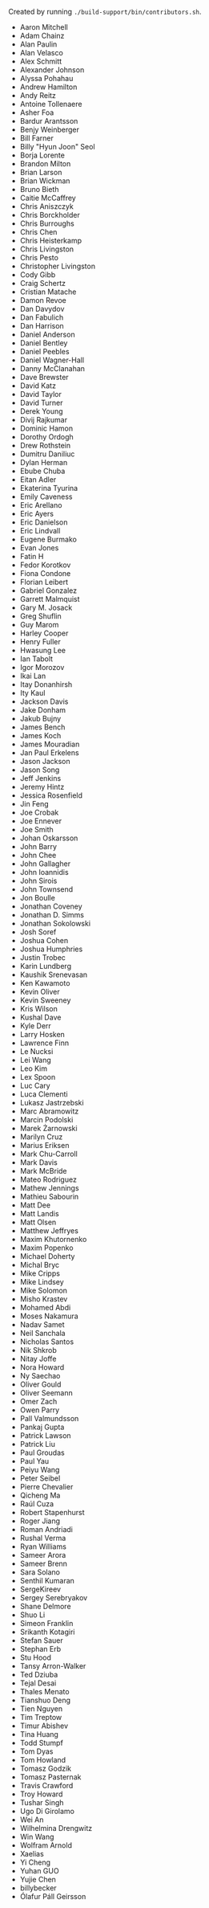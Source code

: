 Created by running `./build-support/bin/contributors.sh`.

+ Aaron Mitchell
+ Adam Chainz
+ Alan Paulin
+ Alan Velasco
+ Alex Schmitt
+ Alexander Johnson
+ Alyssa Pohahau
+ Andrew Hamilton
+ Andy Reitz
+ Antoine Tollenaere
+ Asher Foa
+ Bardur Arantsson
+ Benjy Weinberger
+ Bill Farner
+ Billy "Hyun Joon" Seol
+ Borja Lorente
+ Brandon Milton
+ Brian Larson
+ Brian Wickman
+ Bruno Bieth
+ Caitie McCaffrey
+ Chris Aniszczyk
+ Chris Borckholder
+ Chris Burroughs
+ Chris Chen
+ Chris Heisterkamp
+ Chris Livingston
+ Chris Pesto
+ Christopher Livingston
+ Cody Gibb
+ Craig Schertz
+ Cristian Matache
+ Damon Revoe
+ Dan Davydov
+ Dan Fabulich
+ Dan Harrison
+ Daniel Anderson
+ Daniel Bentley
+ Daniel Peebles
+ Daniel Wagner-Hall
+ Danny McClanahan
+ Dave Brewster
+ David Katz
+ David Taylor
+ David Turner
+ Derek Young
+ Divij Rajkumar
+ Dominic Hamon
+ Dorothy Ordogh
+ Drew Rothstein
+ Dumitru Daniliuc
+ Dylan Herman
+ Ebube Chuba
+ Eitan Adler
+ Ekaterina Tyurina
+ Emily Caveness
+ Eric Arellano
+ Eric Ayers
+ Eric Danielson
+ Eric Lindvall
+ Eugene Burmako
+ Evan Jones
+ Fatin H
+ Fedor Korotkov
+ Fiona Condone
+ Florian Leibert
+ Gabriel Gonzalez
+ Garrett Malmquist
+ Gary M. Josack
+ Greg Shuflin
+ Guy Marom
+ Harley Cooper
+ Henry Fuller
+ Hwasung Lee
+ Ian Tabolt
+ Igor Morozov
+ Ikai Lan
+ Itay Donanhirsh
+ Ity Kaul
+ Jackson Davis
+ Jake Donham
+ Jakub Bujny
+ James Bench
+ James Koch
+ James Mouradian
+ Jan Paul Erkelens
+ Jason Jackson
+ Jason Song
+ Jeff Jenkins
+ Jeremy Hintz
+ Jessica Rosenfield
+ Jin Feng
+ Joe Crobak
+ Joe Ennever
+ Joe Smith
+ Johan Oskarsson
+ John Barry
+ John Chee
+ John Gallagher
+ John Ioannidis
+ John Sirois
+ John Townsend
+ Jon Boulle
+ Jonathan Coveney
+ Jonathan D. Simms
+ Jonathan Sokolowski
+ Josh Soref
+ Joshua Cohen
+ Joshua Humphries
+ Justin Trobec
+ Karin Lundberg
+ Kaushik Srenevasan
+ Ken Kawamoto
+ Kevin Oliver
+ Kevin Sweeney
+ Kris Wilson
+ Kushal Dave
+ Kyle Derr
+ Larry Hosken
+ Lawrence Finn
+ Le Nucksi
+ Lei Wang
+ Leo Kim
+ Lex Spoon
+ Luc Cary
+ Luca Clementi
+ Lukasz Jastrzebski
+ Marc Abramowitz
+ Marcin Podolski
+ Marek Żarnowski
+ Marilyn Cruz
+ Marius Eriksen
+ Mark Chu-Carroll
+ Mark Davis
+ Mark McBride
+ Mateo Rodriguez
+ Mathew Jennings
+ Mathieu Sabourin
+ Matt Dee
+ Matt Landis
+ Matt Olsen
+ Matthew Jeffryes
+ Maxim Khutornenko
+ Maxim Popenko
+ Michael Doherty
+ Michal Bryc
+ Mike Cripps
+ Mike Lindsey
+ Mike Solomon
+ Misho Krastev
+ Mohamed Abdi
+ Moses Nakamura
+ Nadav Samet
+ Neil Sanchala
+ Nicholas Santos
+ Nik Shkrob
+ Nitay Joffe
+ Nora Howard
+ Ny Saechao
+ Oliver Gould
+ Oliver Seemann
+ Omer Zach
+ Owen Parry
+ Pall Valmundsson
+ Pankaj Gupta
+ Patrick Lawson
+ Patrick Liu
+ Paul Groudas
+ Paul Yau
+ Peiyu Wang
+ Peter Seibel
+ Pierre Chevalier
+ Qicheng Ma
+ Raúl Cuza
+ Robert Stapenhurst
+ Roger Jiang
+ Roman Andriadi
+ Rushal Verma
+ Ryan Williams
+ Sameer Arora
+ Sameer Brenn
+ Sara Solano
+ Senthil Kumaran
+ SergeKireev
+ Sergey Serebryakov
+ Shane Delmore
+ Shuo Li
+ Simeon Franklin
+ Srikanth Kotagiri
+ Stefan Sauer
+ Stephan Erb
+ Stu Hood
+ Tansy Arron-Walker
+ Ted Dziuba
+ Tejal Desai
+ Thales Menato
+ Tianshuo Deng
+ Tien Nguyen
+ Tim Treptow
+ Timur Abishev
+ Tina Huang
+ Todd Stumpf
+ Tom Dyas
+ Tom Howland
+ Tomasz Godzik
+ Tomasz Pasternak
+ Travis Crawford
+ Troy Howard
+ Tushar Singh
+ Ugo Di Girolamo
+ Wei An
+ Wilhelmina Drengwitz
+ Win Wang
+ Wolfram Arnold
+ Xaelias
+ Yi Cheng
+ Yuhan GUO
+ Yujie Chen
+ billybecker
+ Ólafur Páll Geirsson
